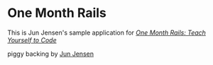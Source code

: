 # One Month Rails

This is Jun Jensen's sample application for
[*One Month Rails: Teach Yourself to Code*](http://onemonthrails.com)

piggy backing by [Jun Jensen](http://junjensen.com)